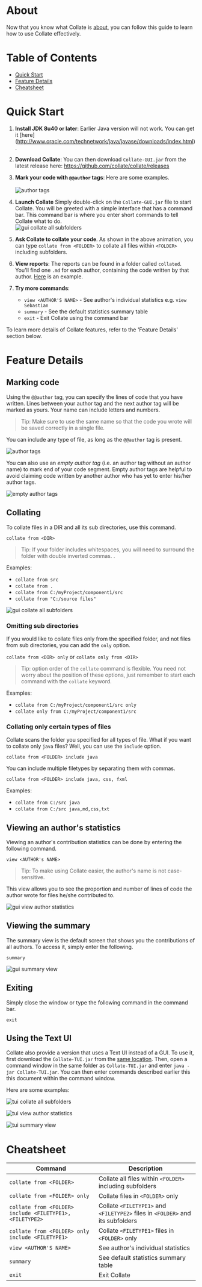 # About
Now that you know what Collate is [about](../README.md), you can follow this guide to learn how to use Collate effectively.

# Table of Contents
<!-- MarkdownTOC -->

- [Quick Start](#quick-start-guide)
- [Feature Details](#feature-details)
- [Cheatsheet](#cheatsheet)

<!-- /MarkdownTOC -->

# Quick Start

1. **Install JDK 8u40 or later**: Earlier Java version will not work. You can get it 
   [here] (http://www.oracle.com/technetwork/java/javase/downloads/index.html).

2. **Download Collate**: You can then download `Collate-GUI.jar` from the latest release 
   here: https://github.com/collate/collate/releases

3. **Mark your code with `@@author` tags**: Here are some examples. <br><br>
   ![author tags](images/user-guide/add-author-tags.png)

4. **Launch Collate** Simply double-click on the `Collate-GUI.jar` file to start Collate. 
   You will be greeted with a simple interface that has a command bar. 
   This command bar is where you enter short commands to tell Collate what to do. <br>
   ![gui collate all subfolders](images/user-guide/gui-collate-all-subfolders.gif)

5. **Ask Collate to collate your code**. As shown in the above animation, you can type 
   `collate from <FOLDER>` to collate all files within `<FOLDER>` including subfolders.
   
6. **View reports**: The reports can be found in a folder called `collated`. 
     You'll find one `.md` for each author, containing the code written by that author.
     [Here](https://github.com/collate/collate/blob/master/collated/Sebastian.md) is an example.

7. **Try more commands**: 
     * `view <AUTHOR'S NAME>` - See author's individual statistics e.g. `view Sebastian`
     * `summary` - See the default statistics summary table
     * `exit` - Exit Collate using the command bar

To learn more details of Collate features, refer to the 'Feature Details' section below. 


# Feature Details
## Marking code
Using the `@@author` tag, you can specify the lines of code that you have written. 
Lines between your author tag and the next author tag will be marked as yours. 
Your name can include letters and numbers.
> Tip: Make sure to use the same name so that the code you wrote will be saved correctly in a single file.

You can include any type of file, as long as the `@@author` tag is present.

![author tags](images/user-guide/add-author-tags.png)

You can also use an *empty author tag* (i.e. an author tag without an author name) to mark end of your code segment.
Empty author tags are helpful to avoid claiming code written by another author who has yet to 
enter his/her author tags.

![empty author tags](images/user-guide/add-empty-author-tags.png)

## Collating 

To collate files in a DIR and all its sub directories, use this command.

`collate from <DIR>`

> Tip: If your folder includes whitespaces, you will need to surround the folder with double inverted commas. .

Examples:
* `collate from src` 
* `collate from .`
* `collate from C:/myProject/component1/src`
* `collate from "C:/source files"`

![gui collate all subfolders](images/user-guide/gui-collate-all-subfolders.gif)


### Omitting sub directories
If you would like to collate files only from the specified folder, and not files from sub directories, 
you can add the `only` option.

`collate from <DIR> only` or `collate only from <DIR>`

> Tip: option order of the `collate` command is flexible. You need not worry about the position of these options, 
just remember to start each command with the `collate` keyword.

Examples:  
* `collate from C:/myProject/component1/src only`
* `collate only from C:/myProject/component1/src`

### Collating only certain types of files
Collate scans the folder you specified for all types of file. What if you want to collate only `java` files? 
Well, you can use the `include` option.

`collate from <FOLDER> include java`

You can include multiple filetypes by separating them with commas.

`collate from <FOLDER> include java, css, fxml`

Examples:  
* `collate from C:/src java`
* `collate from C:/src java,md,css,txt`

## Viewing an author's statistics
Viewing an author's contribution statistics can be done by entering the following command.

`view <AUTHOR's NAME>`

> Tip: To make using Collate easier, the author's name is not case-sensitive.

This view allows you to see the proportion and number of lines of code the author wrote for 
files he/she contributed to.

![gui view author statistics](images/user-guide/gui-view-author-statistics.gif)

## Viewing the summary
The summary view is the default screen that shows you the contributions of all authors. To access it, 
simply enter the following.

`summary`

![gui summary view](images/user-guide/gui-summary.gif)

## Exiting
Simply close the window or type the following command in the command bar.

`exit`

## Using the Text UI

Collate also provide a version that uses a Text UI instead of a GUI. 
To use it, first download the `Collate-TUI.jar` from the [same location](https://github.com/collate/collate/releases).
Then, open a command window in the same folder as `Collate-TUI.jar` and enter `java -jar Collate-TUI.jar`. 
You can then enter commands described earlier this this document within the command window.

Here are some examples:

![tui collate all subfolders](images/user-guide/tui-collate-all-subfolders.gif)

![tui view author statistics](images/user-guide/tui-view-author-statistics.gif)

![tui summary view](images/user-guide/tui-summary.gif)

# Cheatsheet
Command | Description
--------| ------------
`collate from <FOLDER>` | Collate all files within `<FOLDER>` including subfolders
`collate from <FOLDER> only` | Collate files in `<FOLDER>` only
`collate from <FOLDER> include <FILETYPE1>, <FILETYPE2>` | Collate `<FILETYPE1>` and `<FILETYPE2>` files in `<FOLDER>` and its subfolders
`collate from <FOLDER> only include <FILETYPE1>` | Collate `<FILETYPE1>` files in `<FOLDER>` only
`view <AUTHOR'S NAME>` | See author's individual statistics
`summary` | See default statistics summary table
`exit` | Exit Collate